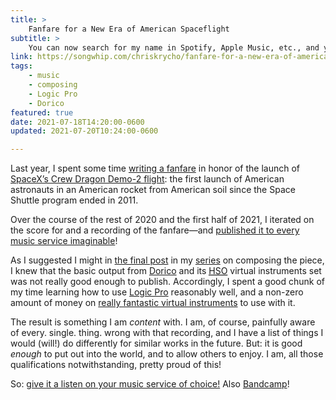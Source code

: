 ```yaml
---
title: >
    Fanfare for a New Era of American Spaceflight
subtitle: >
    You can now search for my name in Spotify, Apple Music, etc., and you will find there: *orchestra music!*
link: https://songwhip.com/chriskrycho/fanfare-for-a-new-era-of-american-spaceflight
tags:
    - music
    - composing
    - Logic Pro
    - Dorico
featured: true
date: 2021-07-18T14:20:00-0600
updated: 2021-07-20T10:24:00-0600

---
```


Last year, I spent some time [writing a fanfare][fanfare-here] in honor of the launch of [SpaceX’s Crew Dragon Demo-2 flight](https://en.wikipedia.org/wiki/Crew_Dragon_Demo-2): the first launch of American astronauts in an American rocket from American soil since the Space Shuttle program ended in 2011.

[fanfare-here]: /journal/fanfare-for-a-new-era-of-american-spaceflight/

Over the course of the rest of 2020 and the first half of 2021, I iterated on the score for and a recording of the fanfare—and [published it to every music service imaginable]({{link}})!

As I suggested I might in [the final post][last] in my [series][fanfare-here] on composing the piece, I knew that the basic output from [Dorico] and its [<abbr title="Halion Symphonic Orchestra">HSO</abbr>][hso] virtual instruments set was not really good enough to publish. Accordingly, I spent a good chunk of my time learning how to use [Logic Pro][logic] reasonably well, and a non-zero amount of money on [really fantastic virtual instruments][bbcso] to use with it.

The result is something I am *content* with. I am, of course, painfully aware of every. single. thing. wrong with that recording, and I have a list of things I would (will!) do differently for similar works in the future. But: it is good *enough* to put out into the world, and to allow others to enjoy. I am, all those qualifications notwithstanding, pretty proud of this!

So: [give it a listen on your music service of choice!]({{link}}) Also [Bandcamp](https://chriskrycho.bandcamp.com/track/fanfare-for-a-new-era-of-american-spaceflight)!

[last]: https://v5.chriskrycho.com/journal/crew-dragon-fanfare/day-8/
[Dorico]: https://new.steinberg.net/dorico/
[hso]: https://new.steinberg.net/halion-symphonic-orchestra/
[logic]: https://www.apple.com/logic-pro/
[bbcso]: https://www.spitfireaudio.com/bbcso/
